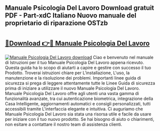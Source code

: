 ## Manuale Psicologia Del Lavoro Download gratuit PDF - Part-xdC Italiano Nuovo manuale del proprietario di riparazione OSTzb

# <h2><a href="http://dfelhz1.blite.top/?on=Manuale+Psicologia+Del+Lavoro">🔗Download 👉🔴 Manuale Psicologia Del Lavoro</a></h2>

[![Manuale Psicologia Del Lavoro download](https://i.imgur.com/lujVjoI.png)](http://dfelhz1.blite.top/?on=Manuale+Psicologia+Del+Lavoro)
Ciao e benvenuto nel manuale di Istruzioni per il tuo Manuale Psicologia Del Lavoro appena ricevuto. Questa guida ha lo scopo di aiutarti a capire e gestire con successo il tuo Prodotto. Troverai istruzioni chiare per L'installazione, L'uso, la manutenzione e la risoluzione dei problemi. Importanti linee guida di sicurezza si prega di leggere attentamente tutte le Linee Guida di sicurezza prima di iniziare a utilizzare il nuovo Manuale Psicologia Del Lavoro. Manuale Psicologia Del Lavoro offre agli utenti una vasta gamma di funzionalità avanzate, tra cui autenticazione biometrica, integrazione della Casa Intelligente, aggiornamenti automatici e consigli personalizzati, tutti accessibili tramite L'interfaccia elegante e intuitiva. Ci auguriamo che Manuale Psicologia Del Lavoro sia stata una risorsa utile e facile da usare per iniziare con il tuo nuovo prodotto. Se hai bisogno di aiuto o chiarimenti, non esitare a contattare il nostro team di assistenza clienti.

